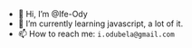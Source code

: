 - 👋 Hi, I’m @Ife-Ody
- 🌱 I’m currently learning javascript, a lot of it.
- 📫 How to reach me: `i.odubela@gmail.com`

<!---
Ife-Ody/Ife-Ody is a ✨ special ✨ repository because its `README.md` (this file) appears on your GitHub profile.
You can click the Preview link to take a look at your changes. 
--->
